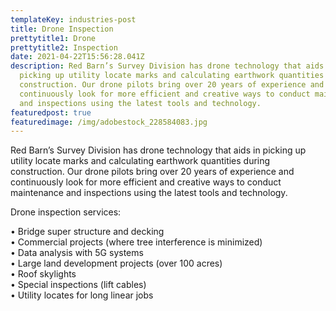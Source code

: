 ```yaml
---
templateKey: industries-post
title: Drone Inspection
prettytitle1: Drone
prettytitle2: Inspection
date: 2021-04-22T15:56:28.041Z
description: Red Barn’s Survey Division has drone technology that aids in
  picking up utility locate marks and calculating earthwork quantities during
  construction. Our drone pilots bring over 20 years of experience and
  continuously look for more efficient and creative ways to conduct maintenance
  and inspections using the latest tools and technology.
featuredpost: true
featuredimage: /img/adobestock_228584083.jpg
---
```


Red Barn’s Survey Division has drone technology that aids in picking up utility locate marks and calculating earthwork quantities during construction. Our drone pilots bring over 20 years of experience and continuously look for more efficient and creative ways to conduct maintenance and inspections using the latest tools and technology.

Drone inspection services:

• Bridge super structure and decking\
• Commercial projects (where tree interference is minimized)\
• Data analysis with 5G systems\
• Large land development projects (over 100 acres)\
• Roof skylights\
• Special inspections (lift cables)\
• Utility locates for long linear jobs
